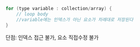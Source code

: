 
```Java
for (type variable : collection/array) {
    // loop body
    //variable에는 인덱스가 아닌 요소가 차례대로 저장된다
}
```

단점: 인덱스 접근 불가, 요소 직접수정 불가
